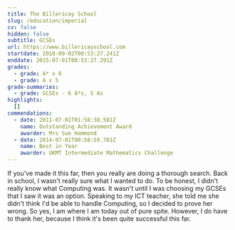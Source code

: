 ```yaml
---
title: The Billericay School
slug: /education/imperial
cv: false
hidden: false
subtitle: GCSEs
url: https://www.billericayschool.com
startdate: 2010-09-02T00:53:27.241Z
enddate: 2015-07-01T00:53:27.291Z
grades:
  - grade: A* x 6
  - grade: A x 5
grade-summaries:
  - grade: GCSEs - 6 A*s, 5 As
highlights:
  []
commendations:
  - date: 2011-07-01T01:58:38.501Z
    name: Outstanding Achievement Award
    awarder: Mrs Sue Hammond
  - date: 2014-07-01T00:58:59.701Z
    name: Best in Year
    awarder: UKMT Intermediate Mathematics Challenge
---
```

If you've made it this far, then you really are doing a thorough search. Back in school, I wasn't really sure what I wanted to do. To be honest, I didn't really know what Computing was. It wasn't until I was choosing my GCSEs that I saw it was an option. Speaking to my ICT teacher, she told me she didn't think I'd be able to handle Computing, so I decided to prove her wrong. So yes, I am where I am today out of pure spite. However, I do have to thank her, because I think it's been quite successful this far.
